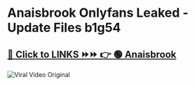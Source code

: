 
 # Anaisbrook Onlyfans Leaked - Update Files b1g54

## <h2><a href="https://clipsfans.com/Anaisbrook&ref=git">🔗 Click to LINKS ⏩⏩ 👉 🟢 Anaisbrook </a></h2>

<a href="https://clipsfans.com/Anaisbrook&ref=git" rel="nofollow" data-target="animated-image.originalLink"><img src="https://i.ibb.co.com/xMMVF88/686577567.gif" alt="Viral Video Original" style="max-width: 100%; display: inline-block;" data-target="animated-image.originalImage"></a>

